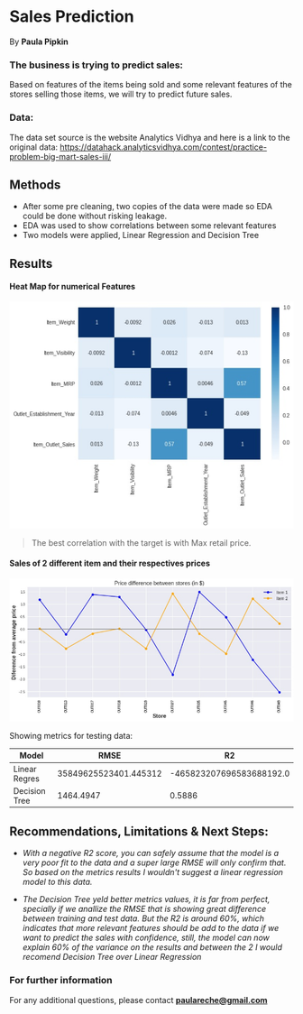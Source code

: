 
# Sales Prediction 

By **Paula Pipkin** 

### The business is trying to predict sales:

Based on features of the items being sold and some relevant features of the stores selling those items, we will try to predict future sales.


### Data:

The data set source is the website Analytics Vidhya and here is a link to the original data:
https://datahack.analyticsvidhya.com/contest/practice-problem-big-mart-sales-iii/

## Methods

- After some pre cleaning, two copies of the data were made so EDA could be done without risking leakage.  
- EDA was used to show correlations between some relevant features
- Two models were applied, Linear Regression and Decision Tree


## Results



#### Heat Map for numerical Features
![sample image](heatmap(1).jpg)

> The best correlation with the target is with Max retail price.

#### Sales of 2 different item and their respectives prices

![sample image](items.jpg)


Showing metrics for testing data:

| Model         | RMSE                   | R2       |
| ------------- | -----------------------| -------- |
| Linear Regres | 35849625523401.445312	 | -465823207696583688192.0 |
| Decision Tree | 1464.4947              | 0.5886  |



## Recommendations, Limitations & Next Steps:

- *With a negative R2 score, you can safely assume that the model is a very poor fit to the data and a super large RMSE will only confirm that.
So based on the metrics results I wouldn't suggest a linear regression model to this data.* 


- *The Decision Tree yeld better metrics values, it is far from perfect, specially if we anallize the RMSE that is showing great difference between training and test data. But the R2 is around 60%, which indicates that more relevant features should be add to the data if we want to predict the sales with confidence, still, the model can now explain 60% of the variance on the results and between the 2 I would recomend Decision Tree over Linear Regression*  


### For further information


For any additional questions, please contact **paulareche@gmail.com**

